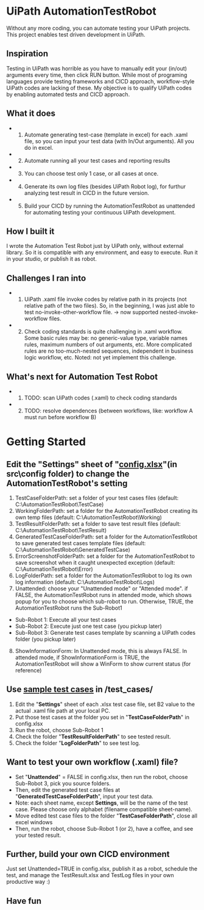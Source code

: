 # UiPath AutomationTestRobot
Without any more coding, you can automate testing your UiPath projects. This project enables test driven development in UiPath.

## Inspiration
Testing in UiPath was horrible as you have to manually edit your (in/out) arguments every time, then click RUN button.
While most of programing languages provide testing frameworks and CICD approach, workflow-style UiPath codes are lacking of these.
My objective is to qualify UiPath codes by enabling automated tests and CICD approach.

## What it does
* 1. Automate generating test-case (template in excel) for each .xaml file, so you can input your test data (with In/Out arguments). All you do in excel.
* 2. Automate running all your test cases and reporting results
* 3. You can choose test only 1 case, or all cases at once.
* 4. Generate its own log files (besides UiPath Robot log), for furthur analyzing test result in CICD in the future version.
* 5. Build your CICD by running the AutomationTestRobot as unattended for automating testing your continuous UiPath development.

## How I built it 
I wrote the Automation Test Robot just by UiPath only, without external library. So it is compatible with any environment, and easy to execute. Run it in your studio, or publish it as robot.

## Challenges I ran into
* 1. UiPath .xaml file invoke codes by relative path in its projects (not relative path of the two files). So, in the beginning, I was just able to test no-invoke-other-workflow file.
-> now supported nested-invoke-workflow files.
* 2. Check coding standards is quite challenging in .xaml workflow. Some basic rules may be: no generic-value type, variable names rules, maximum numbers of out arguments, etc. More complicated rules are no too-much-nested sequences, independent in business logic workflow, etc. Noted: not yet implement this challenge.

## What's next for Automation Test Robot
* 1. TODO: scan UiPath codes (.xaml) to check coding standards
* 2. TODO: resolve dependences (between workflows, like: workflow A must run before workflow B)

# Getting Started

## Edit the "**Settings**" sheet of "[config.xlsx](https://github.com/thangiswho/uipath_AutomationTestRobot/blob/master/src/config/config.xlsx)"(in src\config folder) to change the AutomationTestRobot's setting
1. TestCaseFolderPath: set a folder of your test cases files (default: C:\AutomationTestRobot\TestCase)
2. WorkingFolderPath: set a folder for the AutomationTestRobot creating its own temp files (default: C:\AutomationTestRobot\Working)
3. TestResultFolderPath: set a folder to save test result files (default: C:\AutomationTestRobot\TestResult)
4. GeneratedTestCaseFolderPath: set a folder for the AutomationTestRobot to save generated test cases template files (default: C:\AutomationTestRobot\GeneratedTestCase)
5. ErrorScreenshotFolderPath: set a folder for the AutomationTestRobot to save screenshot when it caught unexpected exception  (default: C:\AutomationTestRobot\Error)
6. LogFolderPath: set a folder for the AutomationTestRobot to log its own log information (default: C:\AutomationTestRobot\Logs)
7. Unattended: choose your "Unattended mode" or "Attended mode". if FALSE, the AutomationTestRobot runs in attended mode, which shows popup for you to choose which sub-robot to run. Otherwise, TRUE, the AutomationTestRobot runs the Sub-Robot1
  * Sub-Robot 1: Execute all your test cases
  * Sub-Robot 2: Execute just one test case (you pickup later)
  * Sub-Robot 3: Generate test cases template by scanning a UiPath codes folder (you pickup later)
8. ShowInformationForm: In Unattended mode, this is always FALSE. In attended mode, if ShowInformationForm is TRUE, the AutomationTestRobot will show a WinForm to show current status (for reference)

## Use [sample test cases](https://github.com/thangiswho/uipath_AutomationTestRobot/tree/master/test_cases) in /test_cases/
1. Edit the "**Settings**" sheet of each .xlsx test case file, set B2 value to the actual .xaml file path at your local PC.
2. Put those test cases at the folder you set in "**TestCaseFolderPath**" in config.xlsx
3. Run the robot, choose Sub-Robot 1
4. Check the folder "**TestResultFolderPath**" to see tested result.
5. Check the folder "**LogFolderPath**" to see test log.

## Want to test your own workflow (.xaml) file?
* Set "**Unattended**" = FALSE in config.xlsx, then run the robot, choose Sub-Robot 3, pick you source folders.
* Then, edit the generated test case files at "**GeneratedTestCaseFolderPath**", input your test data.
* Note: each sheet name, except **Settings**, will be the name of the test case. Please choose only alphabet (filename compatible sheet-name).
* Move edited test case files to the folder "**TestCaseFolderPath**", close all excel windows
* Then, run the robot, choose Sub-Robot 1 (or 2), have a coffee, and see your tested result.

## Further, build your own CICD environment
Just set Unattended=TRUE in config.xlsx, publish it as a robot, schedule the test, and manage the TestResult.xlsx and TestLog files in your own productive way :)

## Have fun
